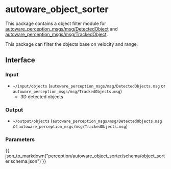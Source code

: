 # autoware_object_sorter

This package contains a object filter module for [autoware_perception_msgs/msg/DetectedObject](https://github.com/autowarefoundation/autoware_msgs/tree/main/autoware_perception_msgs/msg/DetectedObject.idl) and [autoware_perception_msgs/msg/TrackedObject](https://github.com/autowarefoundation/autoware_msgs/tree/main/autoware_perception_msgs/msg/TrackedObject.idl).

This package can filter the objects base on velocity and range.

## Interface

### Input

- `~/input/objects` (`autoware_perception_msgs/msg/DetectedObjects.msg` or `autoware_perception_msgs/msg/TrackedObjects.msg`)
  - 3D detected objects

### Output

- `~/output/objects` (`autoware_perception_msgs/msg/DetectedObjects.msg` or `autoware_perception_msgs/msg/TrackedObjects.msg`)

### Parameters

{{ json_to_markdown("perception/autoware_object_sorter/schema/object_sorter.schema.json") }}
